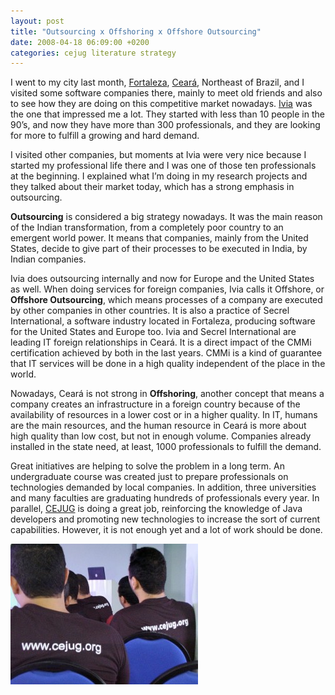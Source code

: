 ```yaml
---
layout: post
title: "Outsourcing x Offshoring x Offshore Outsourcing"
date: 2008-04-18 06:09:00 +0200
categories: cejug literature strategy
---
```


I went to my city last month, <a href="http://www.fortaleza.ce.gov.br/novo/">Fortaleza</a>, <a href="http://www.turismo.ce.gov.br/">Ceará</a>, Northeast of Brazil, and I visited some software companies there, mainly to meet old friends and also to see how they are doing on this competitive market nowadays. <a href="http://www.ivia.com.br/">Ivia</a> was the one that impressed me a lot. They started with less than 10 people in the 90’s, and now they have more than 300 professionals, and they are looking for more to fulfill a growing and hard demand.

I visited other companies, but moments at Ivia were very nice because I started my professional life there and I was one of those ten professionals at the beginning. I explained what I’m doing in my research projects and they talked about their market today, which has a strong emphasis in outsourcing.

<span style="font-weight:bold;">Outsourcing</span> is considered a big strategy nowadays. It was the main reason of the Indian transformation, from a completely poor country to an emergent world power. It means that companies, mainly from the United States, decide to give part of their processes to be executed in India, by Indian companies.

Ivia does outsourcing internally and now for Europe and the United States as well. When doing services for foreign companies, Ivia calls it Offshore, or <span style="font-weight:bold;">Offshore Outsourcing</span>, which means processes of a company are executed by other companies in other countries. It is also a practice of Secrel International, a software industry located in Fortaleza, producing software for the United States and Europe too. Ivia and Secrel International are leading IT foreign relationships in Ceará. It is a direct impact of the CMMi certification achieved by both in the last years. CMMi is a kind of guarantee that IT services will be done in a high quality independent of the place in the world.

Nowadays, Ceará is not strong in <span style="font-weight:bold;">Offshoring</span>, another concept that means a company creates an infrastructure in a foreign country because of the availability of resources in a lower cost or in a higher quality. In IT, humans are the main resources, and the human resource in Ceará is more about high quality than low cost, but not in enough volume. Companies already installed in the state need, at least, 1000 professionals to fulfill the demand.

Great initiatives are helping to solve the problem in a long term. An undergraduate course was created just to prepare professionals on technologies demanded by local companies. In addition, three universities and many faculties are graduating hundreds of professionals every year. In parallel, <a href="http://planexstrategy.blogspot.com/2007/12/where-is-cejug.html">CEJUG</a> is doing a great job, reinforcing the knowledge of Java developers and promoting new technologies to increase the sort of current capabilities. However, it is not enough yet and a lot of work should be done.

<a href="http://69.89.31.239/~hildeber/wp-content/uploads/2008/04/2408150459_7e59ee3b89.jpg">![2408150459_7e59ee3b89-300x225.jpg](/images/posts/2408150459_7e59ee3b89-300x225.jpg)</a>
